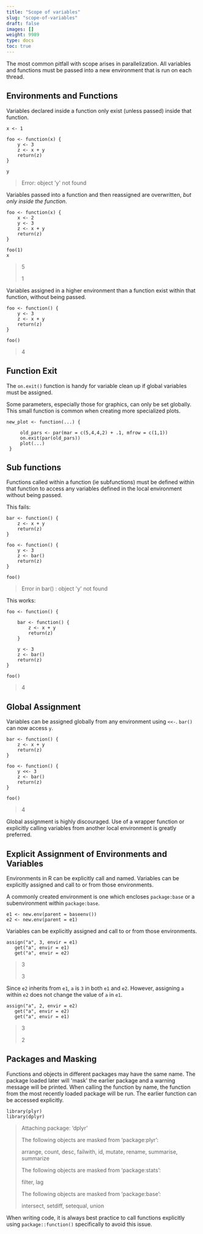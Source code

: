 ```yaml
---
title: "Scope of variables"
slug: "scope-of-variables"
draft: false
images: []
weight: 9989
type: docs
toc: true
---
```


The most common pitfall with scope arises in parallelization. All variables and functions must be passed into a new environment that is run on each thread. 

## Environments and Functions
Variables declared inside a function only exist (unless passed) inside that function. 

    x <- 1
    
    foo <- function(x) {
        y <- 3
        z <- x + y
        return(z)
    }
    
    y

> Error: object 'y' not found

Variables passed into a function and then reassigned are overwritten, *but only inside the function*.

    foo <- function(x) {
        x <- 2
        y <- 3
        z <- x + y
        return(z)
    }
    
    foo(1)
    x

> 5
> 
> 1

Variables assigned in a higher environment than a function exist within that function, without being passed.

    foo <- function() {
        y <- 3
        z <- x + y
        return(z)
    }
        
    foo()
 > 4

## Function Exit
The `on.exit()` function is handy for variable clean up if global variables must be assigned.
 
 Some parameters, especially those for graphics, can only be set globally. This small function is common when creating more specialized plots.
 
 

    new_plot <- function(...) {
         
         old_pars <- par(mar = c(5,4,4,2) + .1, mfrow = c(1,1))
         on.exit(par(old_pars))
         plot(...)
     }

## Sub functions
Functions called within a function (ie subfunctions) must be defined within that function to access any variables defined in the local environment without being passed.

This fails:

    bar <- function() {
        z <- x + y
        return(z)
    }
        
    foo <- function() {
        y <- 3
        z <- bar()
        return(z)
    }
    
    foo()

> Error in bar() : object 'y' not found



This works:
    
    foo <- function() {
        
        bar <- function() {
            z <- x + y
            return(z)
        }
        
        y <- 3
        z <- bar()
        return(z)
    }
        
    foo()

> 4

## Global Assignment
Variables can be assigned globally from any environment using `<<-`. `bar()` can now access `y`.

    bar <- function() {
        z <- x + y
        return(z)
    }
        
    foo <- function() {
        y <<- 3
        z <- bar()
        return(z)
    }
    
    foo()

>4

Global assignment is highly discouraged. Use of a wrapper function or explicitly calling variables from another local environment is greatly preferred.

## Explicit Assignment of Environments and Variables
Environments in R can be explicitly call and named. Variables can be explicitly assigned and call to or from those environments.

A commonly created environment is one which encloses `package:base` or a subenvironment within `package:base`.

    e1 <- new.env(parent = baseenv())
    e2 <- new.env(parent = e1)

Variables can be explicitly assigned and call to or from those environments.

    assign("a", 3, envir = e1)
       get("a", envir = e1)
       get("a", envir = e2)

> 3
> 
> 3

Since `e2` inherits from `e1`, `a` is `3` in both `e1` and `e2`. However, assigning `a` within `e2` does not change the value of `a` in `e1`.
 

    assign("a", 2, envir = e2)
       get("a", envir = e2)
       get("a", envir = e1)

> 3 
>
> 2

## Packages and Masking
Functions and objects in different packages may have the same name. The package loaded later will 'mask' the earlier package and a warning message will be printed. When calling the function by name, the function from the most recently loaded package will be run. The earlier function can be accessed explicitly.

    library(plyr)
    library(dplyr)

>Attaching package: ‘dplyr’
>
>The following objects are masked from ‘package:plyr’:
>
>    arrange, count, desc, failwith, id, mutate, rename, summarise, summarize
>
>The following objects are masked from ‘package:stats’:
>
>    filter, lag
>
>The following objects are masked from ‘package:base’:
>
>    intersect, setdiff, setequal, union


When writing code, it is always best practice to call functions explicitly using `package::function()` specifically to avoid this issue.

